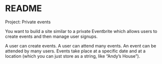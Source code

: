 # README

Project: Private events

You want to build a site similar to a private Eventbrite which allows users to 
create events and then manage user signups.

A user can create events. A user can attend many events. An event can be 
attended by many users. Events take place at a specific date and at a location 
(which you can just store as a string, like “Andy’s House”).



